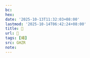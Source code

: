 ```yaml
---
bc:
hex:
date: '2025-10-13T11:32:03+08:00'
lastmod: '2025-10-14T06:42:24+08:00'
title: 󰫢
url: 󰫢
tags: [繩]
src: GHZR
note:
---
```

